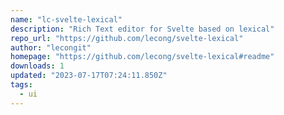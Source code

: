 ```yaml
---
name: "lc-svelte-lexical"
description: "Rich Text editor for Svelte based on lexical"
repo_url: "https://github.com/lecong/svelte-lexical"
author: "lecongit"
homepage: "https://github.com/lecong/svelte-lexical#readme"
downloads: 1
updated: "2023-07-17T07:24:11.850Z"
tags: 
  - ui
---
```

